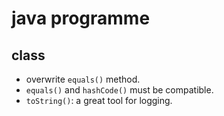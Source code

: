 # java programme

## class
* overwrite `equals()` method.
* `equals()` and `hashCode()` must be compatible.
* `toString()`: a great tool for logging.